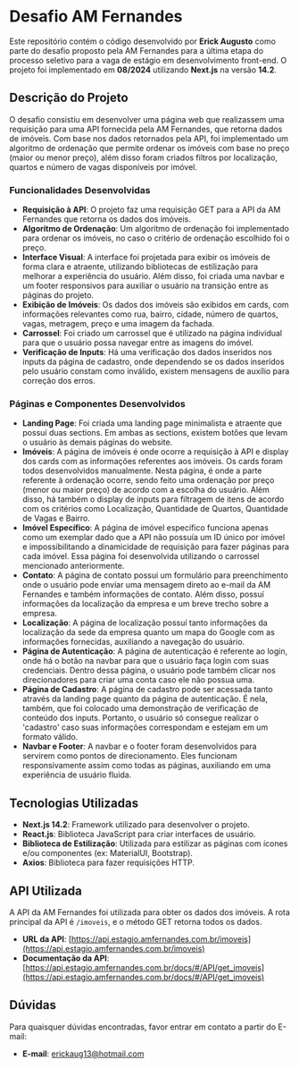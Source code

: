 # Desafio AM Fernandes

Este repositório contém o código desenvolvido por **Erick Augusto** como parte do desafio proposto pela AM Fernandes para a última etapa do processo seletivo para a vaga de estágio em desenvolvimento front-end. O projeto foi implementado em **08/2024** utilizando **Next.js** na versão **14.2**.

## Descrição do Projeto

O desafio consistiu em desenvolver uma página web que realizassem uma requisição para uma API fornecida pela AM Fernandes, que retorna dados de imóveis. Com base nos dados retornados pela API, foi implementado um algoritmo de ordenação que permite ordenar os imóveis com base no preço (maior ou menor preço), além disso foram criados filtros por localização, quartos e número de vagas disponíveis por imóvel.

### Funcionalidades Desenvolvidas

- **Requisição à API**: O projeto faz uma requisição GET para a API da AM Fernandes que retorna os dados dos imóveis.
- **Algoritmo de Ordenação**: Um algoritmo de ordenação foi implementado para ordenar os imóveis, no caso o critério de ordenação escolhido foi o preço.
- **Interface Visual**: A interface foi projetada para exibir os imóveis de forma clara e atraente, utilizando bibliotecas de estilização para melhorar a experiência do usuário. Além disso, foi criada uma navbar e um footer responsivos para auxiliar o usuário na transição entre as páginas do projeto.  
- **Exibição de Imóveis**: Os dados dos imóveis são exibidos em cards, com informações relevantes como rua, bairro, cidade, número de quartos, vagas, metragem, preço e uma imagem da fachada.
- **Carrossel**: Foi criado um carrossel que é utilizado na página individual para que o usuário possa navegar entre as imagens do imóvel.
- **Verificação de Inputs**: Há uma verificação dos dados inseridos nos inputs da página de cadastro, onde dependendo se os dados inseridos pelo usuário constam como inválido, existem mensagens de auxílio para correção dos erros.

### Páginas e Componentes Desenvolvidos

- **Landing Page**: Foi criada uma landing page minimalista e atraente que possuí duas sections. Em ambas as sections, existem botões que levam o usuário às demais páginas do website.
- **Imóveis**: A página de imóveis é onde ocorre a requisição à API e display dos cards com as informações referentes aos imóveis. Os cards foram todos desenvolvidos manualmente. Nesta página, é onde a parte referente à ordenação ocorre, sendo feito uma ordenação por preço (menor ou maior preço) de acordo com a escolha do usuário. Além disso, há também o display de inputs para filtragem de itens de acordo com os critérios como Localização, Quantidade de Quartos, Quantidade de Vagas e Bairro.
- **Imóvel Específico**: A página de imóvel específico funciona apenas como um exemplar dado que a API não possuía um ID único por imóvel e impossibilitando a dinamicidade de requisição para fazer páginas para cada imóvel. Essa página foi desenvolvida utilizando o carrossel mencionado anteriormente.
- **Contato**: A página de contato possui um formulário para preenchimento onde o usuário pode enviar uma mensagem direto ao e-mail da AM Fernandes e também informações de contato. Além disso, possuí informações da localização da empresa e um breve trecho sobre a empresa.
- **Localização**: A página de localização possuí tanto informações da localização da sede da empresa quanto um mapa do Google com as informações fornecidas, auxiliando a navegação do usuário.
- **Página de Autenticação**: A página de autenticação é referente ao login, onde há o botão na navbar para que o usuário faça login com suas credenciais. Dentro dessa página, o usuário pode também clicar nos direcionadores para criar uma conta caso ele não possua uma.
- **Página de Cadastro**: A página de cadastro pode ser acessada tanto através da landing page quanto da página de autenticação. É nela, também, que foi colocado uma demonstração de verificação de conteúdo dos inputs. Portanto, o usuário só consegue realizar o 'cadastro' caso suas informações correspondam e estejam em um formato válido.
- **Navbar e Footer**: A navbar e o footer foram desenvolvidos para servirem como pontos de direcionamento. Eles funcionam responsivamente assim como todas as páginas, auxiliando em uma experiência de usuário fluida.

## Tecnologias Utilizadas

- **Next.js 14.2**: Framework utilizado para desenvolver o projeto.
- **React.js**: Biblioteca JavaScript para criar interfaces de usuário.
- **Biblioteca de Estilização**: Utilizada para estilizar as páginas com ícones e/ou componentes (ex: MaterialUI, Bootstrap).
- **Axios**: Biblioteca para fazer requisições HTTP.

## API Utilizada

A API da AM Fernandes foi utilizada para obter os dados dos imóveis. A rota principal da API é `/imoveis`, e o método GET retorna todos os dados.

- **URL da API**: [https://api.estagio.amfernandes.com.br/imoveis](https://api.estagio.amfernandes.com.br/imoveis)
- **Documentação da API**: [https://api.estagio.amfernandes.com.br/docs/#/API/get_imoveis](https://api.estagio.amfernandes.com.br/docs/#/API/get_imoveis)

## Dúvidas

Para quaisquer dúvidas encontradas, favor entrar em contato a partir do E-mail: 

- **E-mail**: erickaug13@hotmail.com
